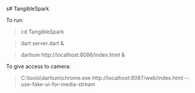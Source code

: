 s# TangibleSpark

To run:

> cd TangibleSpark

> dart server.dart & 

> dartium http://localhost:8086/index.html &


To give access to camera:

> C:\tools\dartium\chrome.exe http://localhost:8087/web/index.html --use-fake-ui-for-media-stream